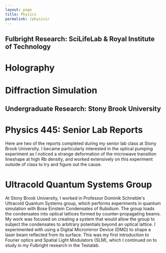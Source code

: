 ```yaml
---
layout: page
title: Physics
permalink: /physics/
---
```


## Fulbright Research: SciLifeLab & Royal Institute of Technology

# Holography

# Diffraction Simulation

## Undergraduate Research: Stony Brook University

# Physics 445: Senior Lab Reports 

Here are two of the reports completed during my senior lab class at Stony Brook University. I became particularly interested in the optical pumping experiment as I noticed a strange deformation of the microwave transition lineshape at high Rb density, and worked extensively on this experiment outside of class to try and figure out the cause.

# Ultracold Quantum Systems Group

At Stony Brook University, I worked in Professor Dominik Schneble's Ultracold Quantum Systems group, which performs experiments in quantum simulation with Bose Einstein Condensates of Rubidium. The group loads the condensates into optical lattices formed by counter-propagating beams. My work was focused on creating a system that would allow the group to subject the condensates to arbitrary potentials beyond an optical lattice.
I experimented with using a Digital Micromirror Device (DMD) to shape a laser beam reflected from its surface. This was my first introduction to Fourier optics and Spatial Light Modulators (SLM), which I continued on to study in my Fulbright research in the Testalab.